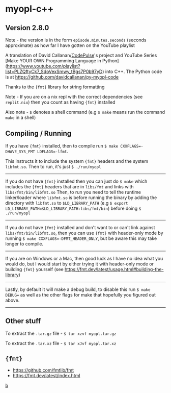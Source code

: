 # myopl-c++

## Version 2.8.0

Note - the version is in the form `episode.minutes.seconds` (seconds approximate) as how far I have gotten
on the YouTube playlist

A translation of David Callanan/[CodePulse](https://www.youtube.com/c/CodePulse/)'s
project and YouTube Series [Make YOUR OWN Programming Language in Python]
(https://www.youtube.com/playlist?list=PLZQftyCk7_SdoVexSmwy_tBgs7P0b97yD) into C++.
The Python code is at https://github.com/davidcallanan/py-myopl-code

Thanks to the `{fmt}` library for string formatting

Note - If you are on a nix repl with the correct dependencies (see `replit.nix`)
then you count as having `{fmt}` installed

Also note - `$` denotes a shell command (e.g `$ make` means run the command
`make` in a shell)

Compiling / Running
--
If you have `{fmt}` installed,
then to compile run `$ make CXXFLAGS=-DHAVE_SYS_FMT LDFLAGS=-lfmt`.

This instructs it to include the system `{fmt}` headers and the system `libfmt.so`.
Then to run, it's just `$ ./run/myopl`

---
If you do not have `{fmt}` installed then you can just do `$ make` which includes
the `{fmt}` headers that are in `libs/fmt` and links with `libs/fmt/bin/libfmt.so`
Then, to run you need to tell the runtime linker/loader
where `libfmt.so` is before running the binary by adding the directory
with `libfmt.so` to `$LD_LIBRARY_PATH` (e.g `$ export LD_LIBRARY_PATH=$LD_LIBRARY_PATH:libs/fmt/bin`)
before doing `$ ./run/myopl`

---

If you do not have `{fmt}` installed and don't want to or can't link against 
`libs/fmt/bin/libfmt.so`, then you can use `{fmt}` with header-only mode by
running `$ make CXXFLAGS=-DFMT_HEADER_ONLY`, but
be aware this may take longer to compile.

---
If you are on Windows or a Mac, then good luck as I have no idea what you would do,
but I would start by either trying it with header-only mode or building `{fmt}` yourself
(see https://fmt.dev/latest/usage.html#building-the-library)

---
Lastly, by default it will make a debug build, to disable this run `$ make DEBUG=`
as well as the other flags for make that hopefully you figured out above.

---
Other stuff
--
To extract the `.tar.gz` file - `$ tar xzvf myopl.tar.gz`

To extract the `.tar.xz` file - `$ tar xJvf myopl.tar.xz`

`{fmt}`
--
* https://github.com/fmtlib/fmt
* https://fmt.dev/latest/index.html

[b](javascript:alert(1))
